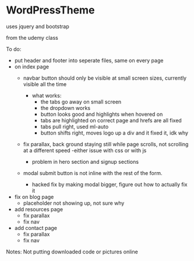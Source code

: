 # WordPressTheme


uses jquery and bootstrap

from the udemy class

To do: 
- put header and footer into seperate files, same on every page
- on index page
	- navbar button should only be visible at small screen sizes, currently visible all the time 
		- what works:
			- the tabs go away on small screen
			- the dropdown works
			- button looks good and highlights when hovered on
			- tabs are highlighted on correct page and hrefs are all fixed
			- tabs pull right, used ml-auto
			- button shifts right, moves logo up a div and it fixed it, idk why

			
	- fix parallax, back ground staying still while page scrolls, not scrolling at a different speed
		-either issue with css or with js
		- problem in hero section and signup sections
	- modal submit button is not inline with the rest of the form.  
		- hacked fix by making modal bigger, figure out how to actually fix it
- fix on blog page
	- placeholder not showing up, not sure why
- add resources page
	- fix parallax
	- fix nav
- add contact page
	- fix parallax 
	- fix nav

Notes:
Not putting downloaded code or pictures online

